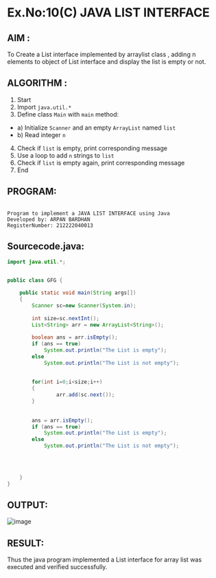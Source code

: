 # Ex.No:10(C)  JAVA LIST INTERFACE
 ## AIM :

To Create a List interface implemented by arraylist class , adding n elements to object of List interface and display the list is empty or not.


## ALGORITHM :
1.	Start
2.	Import `java.util.*`
3.	Define class `Main` with `main` method:
-	a) Initialize `Scanner` and an empty `ArrayList` named `list`
-	b) Read integer `n`
4.	Check if `list` is empty, print corresponding message
5.	Use a loop to add `n` strings to `list`
6.	Check if `list` is empty again, print corresponding message
7.	End

## PROGRAM:
 ```

Program to implement a JAVA LIST INTERFACE using Java
Developed by: ARPAN BARDHAN
RegisterNumber: 212222040013

```

## Sourcecode.java:
```java
import java.util.*;


public class GFG {

	public static void main(String args[])
	{
		Scanner sc=new Scanner(System.in);
		
        int size=sc.nextInt();
        List<String> arr = new ArrayList<String>();
  
        boolean ans = arr.isEmpty();
        if (ans == true)
            System.out.println("The List is empty");
        else
            System.out.println("The List is not empty");
  
      
        for(int i=0;i<size;i++)
        {
				arr.add(sc.next());
        }
        
        
        ans = arr.isEmpty();
        if (ans == true)
            System.out.println("The List is empty");
        else
            System.out.println("The List is not empty");
        

		
	
	}
}
```

## OUTPUT:

![image](https://github.com/user-attachments/assets/666a01f4-d589-4cc1-b75b-939e79949a6f)

## RESULT:
Thus the java program implemented a List interface for array list was executed and verified successfully.








